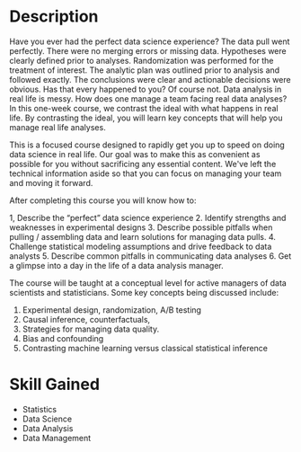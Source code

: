 # Description

Have you ever had the perfect data science experience? The data pull went perfectly. There were no merging errors or missing data. Hypotheses were clearly defined prior to analyses. Randomization was performed for the treatment of interest. The analytic plan was outlined prior to analysis and followed exactly. The conclusions were clear and actionable decisions were obvious. Has that every happened to you? Of course not. Data analysis in real life is messy. How does one manage a team facing real data analyses? In this one-week course, we contrast the ideal with what happens in real life. By contrasting the ideal, you will learn key concepts that will help you manage real life analyses. 

This is a focused course designed to rapidly get you up to speed on doing data science in real life. Our goal was to make this as convenient as possible for you without sacrificing any essential content. We've left the technical information aside so that you can focus on managing your team and moving it forward.

After completing this course you will know how to:

1, Describe the “perfect” data science experience
2. Identify strengths and weaknesses in experimental designs
3. Describe possible pitfalls when pulling / assembling data and learn solutions for managing data pulls.
4. Challenge statistical modeling assumptions and drive feedback to data analysts
5. Describe common pitfalls in communicating data analyses
6. Get a glimpse into a day in the life of a data analysis manager.

The course will be taught at a conceptual level for active managers of data scientists and statisticians.  Some key concepts being discussed include:
1. Experimental design, randomization, A/B testing
2. Causal inference, counterfactuals, 
3. Strategies for managing data quality.
4. Bias and confounding
5. Contrasting machine learning versus classical statistical inference



# Skill Gained
- Statistics
- Data Science
- Data Analysis
- Data Management